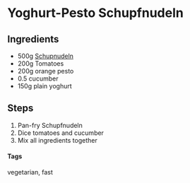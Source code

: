 # Yoghurt-Pesto Schupfnudeln

## Ingredients

* 500g [Schupnudeln](Schupfnudeln.html)
* 200g Tomatoes
* 200g orange pesto 
* 0.5 cucumber
* 150g plain yoghurt

## Steps

1. Pan-fry Schupfnudeln
2. Dice tomatoes and cucumber
3. Mix all ingredients together

#### Tags
vegetarian, fast
